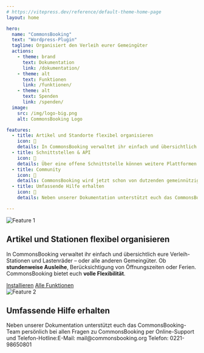 ```yaml
---
# https://vitepress.dev/reference/default-theme-home-page
layout: home

hero:
  name: "CommonsBooking"
  text: "Wordpress-Plugin"
  tagline: Organisiert den Verleih eurer Gemeingüter
  actions:
    - theme: brand
      text: Dokumentation
      link: /dokumentation/
    - theme: alt
      text: Funktionen
      link: /funktionen/
    - theme: alt
      text: Spenden
      link: /spenden/
  image:
    src: /img/logo-big.png
    alt: CommonsBooking Logo

features:
  - title: Artikel und Standorte flexibel organisieren
    icon: 🧰
    details: In CommonsBooking verwaltet ihr einfach und übersichtlich eure Verleih- Stationen und Lastenräder – oder alle anderen Gemeingüter. Ob stundenweise Ausleihe , Berücksichtigung von Öffnungszeiten oder Ferien.
  - title: Schnittstellen & API
    icon: 🧩
    details: Über eine offene Schnittstelle können weitere Plattformen an CommonsBooking angebunden werden. Erfahre hier mehr über die CommonsAPI und den CommonsHUB.
  - title: Community
    icon: 🚀
    details: CommonsBooking wird jetzt schon von dutzenden gemeinnützigen Initiativen genutzt. Auf diesen Seiten findest du einen Überblick über verschiedene Arten von bereits existierende Initiativen die CommonsBooking in ihrer Arbeit unterstützt.
  - title: Umfassende Hilfe erhalten
    icon: 🛟
    details: Neben unserer Dokumentation unterstützt euch das CommonsBooking-Team persönlich bei allen Fragen zu CommonsBooking per Online-Support und Telefon-Hotline.

---
```


<div class="feature-section">

  <div class="feature-row">
    <img src="/img/logo-big.png" alt="Feature 1" class="feature-image" />
    <div class="feature-text">
      <h2>Artikel und Stationen flexibel organisieren</h2>
        <p>
            In CommonsBooking verwaltet ihr einfach und übersichtlich eure Verleih-Stationen und Lastenräder – oder alle
            anderen Gemeingüter. Ob <strong>stundenweise Ausleihe</strong>, Berücksichtigung von Öffnungszeiten oder Ferien.
            CommonsBooking bietet euch <strong>volle Flexibilität</strong>.
        </p>
        <div class="action">
            <a class="VPButton medium brand" href="/dokumentation/installation/installieren">Installieren</a>
            <a class="VPButton medium alt" href="/funktionen">Alle Funktionen</a>
        </div>
    </div>
  </div>

  <div class="feature-row reverse">
    <img src="/img/icon-help-alt-300x300.png" alt="Feature 2" class="feature-image" />
    <div class="feature-text">
      <h2>Umfassende Hilfe erhalten</h2>
      <p>Neben unserer Dokumentation unterstützt euch das CommonsBooking-Team persönlich bei allen Fragen zu CommonsBooking per Online-Support und Telefon-Hotline:E-Mail: mail@commonsbooking.org Telefon: 0221-98650801</p>
    </div>
  </div>

  <!-- Weitere Sektionen nach Bedarf -->

</div>
